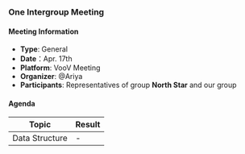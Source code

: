 
### One Intergroup Meeting

#### Meeting Information
- **Type**: General
- **Date**：Apr. 17th
- **Platform**: VooV Meeting
- **Organizer**: @Ariya
- **Participants**: Representatives of group **North Star** and our group

#### Agenda
|Topic|Result|
|-|-|
|Data Structure|-|
